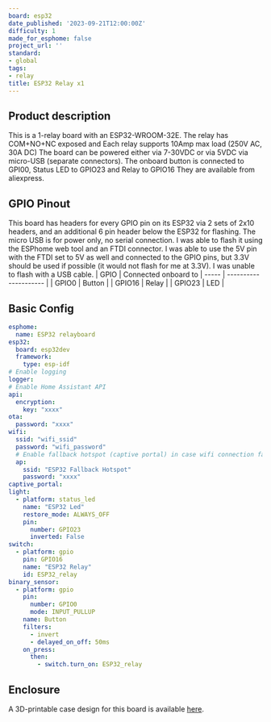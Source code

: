 ```yaml
---
board: esp32
date_published: '2023-09-21T12:00:00Z'
difficulty: 1
made_for_esphome: false
project_url: ''
standard:
- global
tags:
- relay
title: ESP32 Relay x1
---
```


## Product description

This is a 1-relay board with an ESP32-WROOM-32E.
The relay has COM+NO+NC exposed and Each relay supports 10Amp max load (250V AC, 30A DC)
The board can be powered either via 7-30VDC or via 5VDC via micro-USB (separate connectors).
The onboard button is connected to GPI00, Status LED to GPIO23 and Relay to GPIO16
They are available from aliexpress.

## GPIO Pinout

This board has headers for every GPIO pin on its ESP32 via 2 sets of 2x10 headers, and an additional 6 pin header below the ESP32 for flashing. The micro USB is for power only, no serial connection.
I was able to flash it using the ESPhome web tool and an FTDI connector. I was able to use the 5V pin with the FTDI set to 5V as well and connected to the GPIO pins, but 3.3V should be used if possible (it would not flash for me at 3.3V). I was unable to flash with a USB cable.
| GPIO  | Connected onboard to
| ----- | --------------------- |
| GPIO0  | Button               |
| GPIO16 | Relay                |
| GPIO23 | LED                  |

## Basic Config

```yaml
esphome:
  name: ESP32 relayboard
esp32:
  board: esp32dev
  framework:
    type: esp-idf
# Enable logging
logger:
# Enable Home Assistant API
api:
  encryption:
    key: "xxxx"
ota:
  password: "xxxx"
wifi:
  ssid: "wifi_ssid"
  password: "wifi_password"
  # Enable fallback hotspot (captive portal) in case wifi connection fails
  ap:
    ssid: "ESP32 Fallback Hotspot"
    password: "xxxx"
captive_portal:
light:
  - platform: status_led
    name: "ESP32 Led"
    restore_mode: ALWAYS_OFF
    pin:
      number: GPIO23
      inverted: False
switch:
  - platform: gpio
    pin: GPIO16
    name: "ESP32 Relay"
    id: ESP32_relay
binary_sensor:
  - platform: gpio
    pin:
      number: GPIO0
      mode: INPUT_PULLUP
    name: Button
    filters:
      - invert
      - delayed_on_off: 50ms
    on_press:
      then:
        - switch.turn_on: ESP32_relay
```

## Enclosure

A 3D-printable case design for this board is available [here](https://github.com/clydebarrow/3dmodels/tree/main/ESP32%20Relay%20x1).